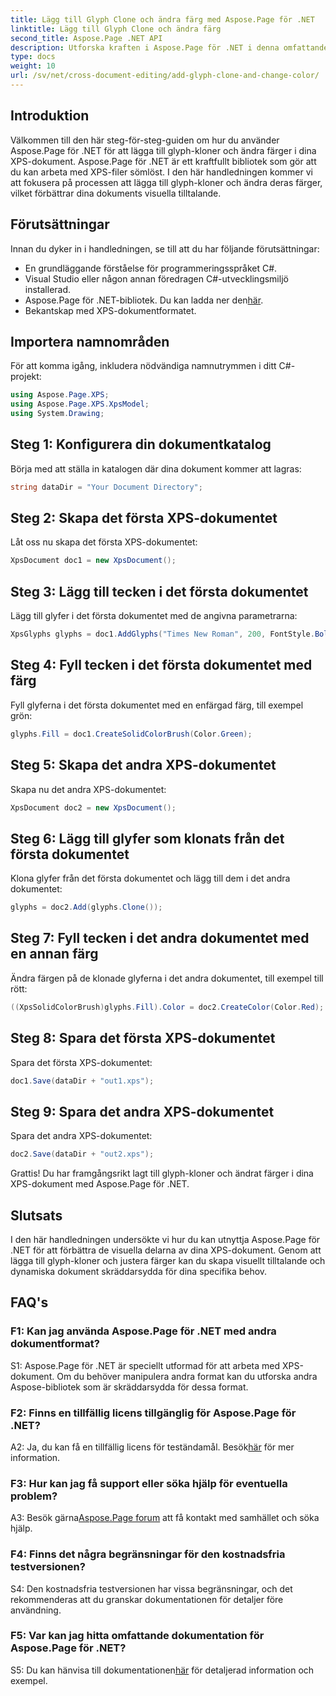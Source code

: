 ```yaml
---
title: Lägg till Glyph Clone och ändra färg med Aspose.Page för .NET
linktitle: Lägg till Glyph Clone och ändra färg
second_title: Aspose.Page .NET API
description: Utforska kraften i Aspose.Page för .NET i denna omfattande handledning. Lär dig att lägga till glyph-kloner och ändra färger i XPS-dokument utan ansträngning.
type: docs
weight: 10
url: /sv/net/cross-document-editing/add-glyph-clone-and-change-color/
---
```

## Introduktion

Välkommen till den här steg-för-steg-guiden om hur du använder Aspose.Page för .NET för att lägga till glyph-kloner och ändra färger i dina XPS-dokument. Aspose.Page för .NET är ett kraftfullt bibliotek som gör att du kan arbeta med XPS-filer sömlöst. I den här handledningen kommer vi att fokusera på processen att lägga till glyph-kloner och ändra deras färger, vilket förbättrar dina dokuments visuella tilltalande.

## Förutsättningar

Innan du dyker in i handledningen, se till att du har följande förutsättningar:

- En grundläggande förståelse för programmeringsspråket C#.
- Visual Studio eller någon annan föredragen C#-utvecklingsmiljö installerad.
-  Aspose.Page för .NET-bibliotek. Du kan ladda ner den[här](https://releases.aspose.com/page/net/).
- Bekantskap med XPS-dokumentformatet.

## Importera namnområden

För att komma igång, inkludera nödvändiga namnutrymmen i ditt C#-projekt:

```csharp
using Aspose.Page.XPS;
using Aspose.Page.XPS.XpsModel;
using System.Drawing;
```

## Steg 1: Konfigurera din dokumentkatalog

Börja med att ställa in katalogen där dina dokument kommer att lagras:

```csharp
string dataDir = "Your Document Directory";
```

## Steg 2: Skapa det första XPS-dokumentet

Låt oss nu skapa det första XPS-dokumentet:

```csharp
XpsDocument doc1 = new XpsDocument();
```

## Steg 3: Lägg till tecken i det första dokumentet

Lägg till glyfer i det första dokumentet med de angivna parametrarna:

```csharp
XpsGlyphs glyphs = doc1.AddGlyphs("Times New Roman", 200, FontStyle.Bold, 50, 250, "Test");
```

## Steg 4: Fyll tecken i det första dokumentet med färg

Fyll glyferna i det första dokumentet med en enfärgad färg, till exempel grön:

```csharp
glyphs.Fill = doc1.CreateSolidColorBrush(Color.Green);
```

## Steg 5: Skapa det andra XPS-dokumentet

Skapa nu det andra XPS-dokumentet:

```csharp
XpsDocument doc2 = new XpsDocument();
```

## Steg 6: Lägg till glyfer som klonats från det första dokumentet

Klona glyfer från det första dokumentet och lägg till dem i det andra dokumentet:

```csharp
glyphs = doc2.Add(glyphs.Clone());
```

## Steg 7: Fyll tecken i det andra dokumentet med en annan färg

Ändra färgen på de klonade glyferna i det andra dokumentet, till exempel till rött:

```csharp
((XpsSolidColorBrush)glyphs.Fill).Color = doc2.CreateColor(Color.Red);
```

## Steg 8: Spara det första XPS-dokumentet

Spara det första XPS-dokumentet:

```csharp
doc1.Save(dataDir + "out1.xps");
```

## Steg 9: Spara det andra XPS-dokumentet

Spara det andra XPS-dokumentet:

```csharp
doc2.Save(dataDir + "out2.xps");
```

Grattis! Du har framgångsrikt lagt till glyph-kloner och ändrat färger i dina XPS-dokument med Aspose.Page för .NET.

## Slutsats

I den här handledningen undersökte vi hur du kan utnyttja Aspose.Page för .NET för att förbättra de visuella delarna av dina XPS-dokument. Genom att lägga till glyph-kloner och justera färger kan du skapa visuellt tilltalande och dynamiska dokument skräddarsydda för dina specifika behov.

## FAQ's

### F1: Kan jag använda Aspose.Page för .NET med andra dokumentformat?

S1: Aspose.Page för .NET är speciellt utformad för att arbeta med XPS-dokument. Om du behöver manipulera andra format kan du utforska andra Aspose-bibliotek som är skräddarsydda för dessa format.

### F2: Finns en tillfällig licens tillgänglig för Aspose.Page för .NET?

 A2: Ja, du kan få en tillfällig licens för teständamål. Besök[här](https://purchase.aspose.com/temporary-license/) för mer information.

### F3: Hur kan jag få support eller söka hjälp för eventuella problem?

 A3: Besök gärna[Aspose.Page forum](https://forum.aspose.com/c/page/39) att få kontakt med samhället och söka hjälp.

### F4: Finns det några begränsningar för den kostnadsfria testversionen?

S4: Den kostnadsfria testversionen har vissa begränsningar, och det rekommenderas att du granskar dokumentationen för detaljer före användning.

### F5: Var kan jag hitta omfattande dokumentation för Aspose.Page för .NET?

 S5: Du kan hänvisa till dokumentationen[här](https://reference.aspose.com/page/net/) för detaljerad information och exempel.